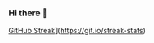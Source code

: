 ### Hi there 👋

<!---![Anurag's github stats](https://github-readme-stats.vercel.app/api?username=Navachethan-Murugeppa&show_icons=true&theme=radical) --->

[GitHub Streak](http://github-readme-streak-stats.herokuapp.com?user=Navachethan-Murugeppa&theme=nightowl&hide_border=true&background=22272E&sideLabels=9BE9A8&sideNums=9BE9A8&dates=9BE9A8&ring=40C463&stroke=22272E&fire=40C463&currStreakNum=40C463&currStreakLabel=40C463)](https://git.io/streak-stats) 

<!--
<h2 align="center"></h2>
<p align="center">
  <a href="https://www.linkedin.com/in/navachethan-murugeppa-361308169/"><img src="https://github.com/Navachethan-Murugeppa/Navachethan-Murugeppa/blob/master/assets/linkedin.png" length="30px" width="30px"></a>&nbsp;
  <a href="mailto:navachethan.murugeppa@gmail.com"><img src="https://github.com/Navachethan-Murugeppa/Navachethan-Murugeppa/blob/master/assets/mail.png" length="30px" width="30px"></a>&nbsp;
  <a href="https://twitter.com/im_invincible12"><img src="https://github.com/Navachethan-Murugeppa/Navachethan-Murugeppa/blob/master/assets/twitter.png" length="30px" width="30px"></a>&nbsp;
  <a href="https://www.instagram.com/navachethanmurugesh/"><img src="https://github.com/Navachethan-Murugeppa/Navachethan-Murugeppa/blob/master/assets/instagram.svg" length="30px" width="30px"></a>
</p>

![](https://komarev.com/ghpvc/?username=Navachethan-Murugeppa) -->
<!-- [![](https://visitcount.itsvg.in/api?id=Navachethan-Murugeppa&label=Profile%20Views&color=0&icon=0&pretty=false)](https://visitcount.itsvg.in) -->



